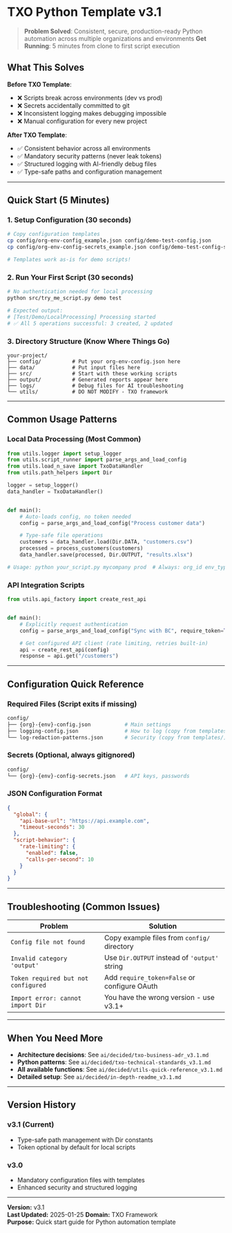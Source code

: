 # TXO Python Template v3.1

> **Problem Solved**: Consistent, secure, production-ready Python automation across multiple organizations and
> environments
> **Get Running**: 5 minutes from clone to first script execution

## What This Solves

**Before TXO Template**:

- ❌ Scripts break across environments (dev vs prod)
- ❌ Secrets accidentally committed to git
- ❌ Inconsistent logging makes debugging impossible
- ❌ Manual configuration for every new project

**After TXO Template**:

- ✅ Consistent behavior across all environments
- ✅ Mandatory security patterns (never leak tokens)
- ✅ Structured logging with AI-friendly debug files
- ✅ Type-safe paths and configuration management

---

## Quick Start (5 Minutes)

### 1. Setup Configuration (30 seconds)

```bash
# Copy configuration templates
cp config/org-env-config_example.json config/demo-test-config.json
cp config/org-env-config-secrets_example.json config/demo-test-config-secrets.json

# Templates work as-is for demo scripts!
```

### 2. Run Your First Script (30 seconds)

```bash
# No authentication needed for local processing
python src/try_me_script.py demo test

# Expected output:
# [Test/Demo/LocalProcessing] Processing started
# ✅ All 5 operations successful: 3 created, 2 updated
```

### 3. Directory Structure (Know Where Things Go)

```
your-project/
├── config/          # Put your org-env-config.json here
├── data/            # Put input files here
├── src/             # Start with these working scripts
├── output/          # Generated reports appear here
├── logs/            # Debug files for AI troubleshooting
└── utils/           # DO NOT MODIFY - TXO framework
```

---

## Common Usage Patterns

### Local Data Processing (Most Common)

```python
from utils.logger import setup_logger
from utils.script_runner import parse_args_and_load_config
from utils.load_n_save import TxoDataHandler
from utils.path_helpers import Dir

logger = setup_logger()
data_handler = TxoDataHandler()


def main():
    # Auto-loads config, no token needed
    config = parse_args_and_load_config("Process customer data")

    # Type-safe file operations
    customers = data_handler.load(Dir.DATA, "customers.csv")
    processed = process_customers(customers)
    data_handler.save(processed, Dir.OUTPUT, "results.xlsx")

# Usage: python your_script.py mycompany prod  # Always: org_id env_type
```

### API Integration Scripts

```python
from utils.api_factory import create_rest_api


def main():
    # Explicitly request authentication
    config = parse_args_and_load_config("Sync with BC", require_token=True)

    # Get configured API client (rate limiting, retries built-in)
    api = create_rest_api(config)
    response = api.get("/customers")
```

---

## Configuration Quick Reference

### Required Files (Script exits if missing)

```bash
config/
├── {org}-{env}-config.json           # Main settings
├── logging-config.json               # How to log (copy from templates/)
└── log-redaction-patterns.json       # Security (copy from templates/)
```

### Secrets (Optional, always gitignored)

```bash
config/
└── {org}-{env}-config-secrets.json   # API keys, passwords
```

### JSON Configuration Format

```json
{
  "global": {
    "api-base-url": "https://api.example.com",
    "timeout-seconds": 30
  },
  "script-behavior": {
    "rate-limiting": {
      "enabled": false,
      "calls-per-second": 10
    }
  }
}
```

---

## Troubleshooting (Common Issues)

| Problem                             | Solution                                      |
|-------------------------------------|-----------------------------------------------|
| `Config file not found`             | Copy example files from `config/` directory   |
| `Invalid category 'output'`         | Use `Dir.OUTPUT` instead of `'output'` string |
| `Token required but not configured` | Add `require_token=False` or configure OAuth  |
| `Import error: cannot import Dir`   | You have the wrong version - use v3.1+        |

---

## When You Need More

- **Architecture decisions**: See `ai/decided/txo-business-adr_v3.1.md`
- **Python patterns**: See `ai/decided/txo-technical-standards_v3.1.md`
- **All available functions**: See `ai/decided/utils-quick-reference_v3.1.md`
- **Detailed setup**: See `ai/decided/in-depth-readme_v3.1.md`

---

## Version History

### v3.1 (Current)

- Type-safe path management with Dir constants
- Token optional by default for local scripts

### v3.0

- Mandatory configuration files with templates
- Enhanced security and structured logging

---

**Version:** v3.1  
**Last Updated:** 2025-01-25
**Domain:** TXO Framework  
**Purpose:** Quick start guide for Python automation template